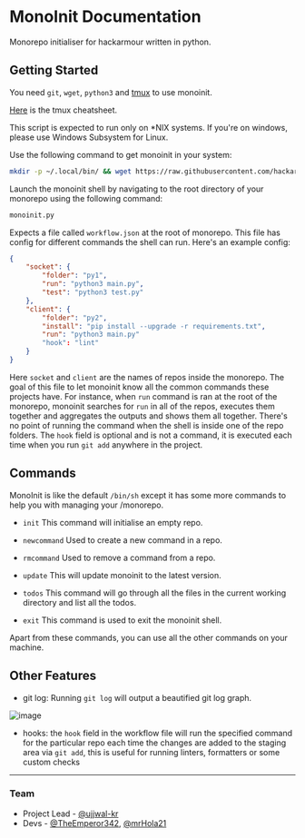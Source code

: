 # MonoInit Documentation
Monorepo initialiser for hackarmour written in python.

## Getting Started
You need `git`, `wget`, `python3` and [tmux](https://github.com/tmux/tmux/wiki) to use monoinit.

[Here](https://tmuxcheatsheet.com/) is the tmux cheatsheet.

This script is expected to run only on *NIX systems. If you're on windows, please use Windows Subsystem for Linux.

Use the following command to get monoinit in your system:
```bash
mkdir -p ~/.local/bin/ && wget https://raw.githubusercontent.com/hackarmour/monoinit/main/main.py -O ~/.local/bin/monoinit.py && chmod +x ~/.local/bin/monoinit.py
```

Launch the monoinit shell by navigating to the root directory of your monorepo using the following command:
```bash
monoinit.py
```

Expects a file called `workflow.json` at the root of monorepo. This file has config for different commands the shell can run. Here's an example config:

```json
{
    "socket": {
        "folder": "py1",
        "run": "python3 main.py",
        "test": "python3 test.py"
    },
    "client": {
        "folder": "py2",
        "install": "pip install --upgrade -r requirements.txt",
        "run": "python3 main.py"
        "hook": "lint"
    }
}
```

Here `socket` and `client` are the names of repos inside the monorepo. The goal of this file to let monoinit know all the common commands these projects have. For instance, when `run` command is ran at the root of the monorepo, monoinit searches for `run` in all of the repos, executes them together and aggregates the outputs and shows them all together. There's no point of running the command when the shell is inside one of the repo folders. The `hook` field is optional and is not a command, it is executed each time when you run `git add` anywhere in the project.

## Commands
MonoInit is like the default `/bin/sh` except it has some more commands to help you with managing your /monorepo.

- `init`
    This command will initialise an empty repo. 

- `newcommand`
    Used to create a new command in a repo.

- `rmcommand`
    Used to remove a command from a repo.

- `update`
    This will update monoinit to the latest version.

- `todos`
    This command will go through all the files in the current working directory and list all the todos.

- `exit`
    This command is used to exit the monoinit shell.

Apart from these commands, you can use all the other commands on your machine.

## Other Features
- git log: Running `git log` will output a beautified git log graph.

![image](https://user-images.githubusercontent.com/83999665/159155974-a5bf031b-3948-4759-93e4-2b5f1a32d144.png)

- hooks: the `hook` field in the workflow file will run the specified command for the particular repo each time the changes are added to the staging area via `git add`, this is useful for running linters, formatters or some custom checks

___

### Team

- Project Lead - [@ujjwal-kr](https://github.com/ujjwal-kr)
- Devs - [@TheEmperor342](https://github.com/TheEmperor342), [@mrHola21](https://github.com/mrHola21)
